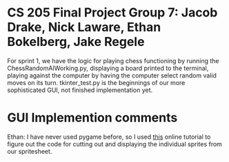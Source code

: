 # CS 205 Final Project Group 7: Jacob Drake, Nick Laware, Ethan Bokelberg, Jake Regele  
For sprint 1, we have the logic for playing chess functioning by running the ChessRandomAIWorking.py, displaying a board printed to the terminal, playing
against the computer by having the computer select random valid moves on its turn.
tkinter_test.py is the beginnings of our more sophisticated GUI, not finished implementation yet.  
# GUI Implemention comments  
Ethan: I have never used pygame before, so I used [this](https://ehmatthes.github.io/pcc_2e/beyond_pcc/pygame_sprite_sheets/#modeling-a-chess-set) online tutorial to figure out the code for 
cutting out and displaying the individual sprites from our spritesheet. 